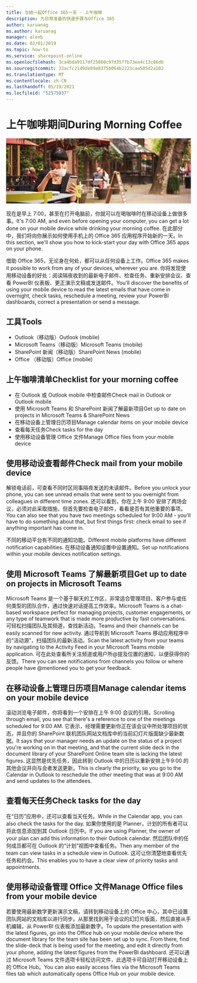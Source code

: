```yaml
---
title: 与她一起Office 365一天 - 上午咖啡
description: 为日常准备的快速步骤与Office 365
author: karuanag
ms.author: karuanag
manager: alexb
ms.date: 02/01/2019
ms.topic: how-to
ms.service: sharepoint-online
ms.openlocfilehash: 3ca4bda9117df25080c97d35ffb73ee4c13c86db
ms.sourcegitcommit: 33acfc2149de89e8375b064b2223cae505d2a102
ms.translationtype: MT
ms.contentlocale: zh-CN
ms.lasthandoff: 05/19/2021
ms.locfileid: "52575937"
---
```

# <a name="during-morning-coffee"></a><span data-ttu-id="b2205-103">上午咖啡期间</span><span class="sxs-lookup"><span data-stu-id="b2205-103">During Morning Coffee</span></span>

![上午咖啡视觉对象](media/ditl_coffee.png)

<span data-ttu-id="b2205-105">现在是早上 7:00，甚至在打开电脑前，你就可以在喝咖啡时在移动设备上做很多事。</span><span class="sxs-lookup"><span data-stu-id="b2205-105">It's 7:00 AM, and even before opening your computer, you can get a lot done on your mobile device while drinking your morning coffee.</span></span> <span data-ttu-id="b2205-106">在此部分中，我们将向你展示如何使用手机上的 Office 365 应用程序开始新的一天。</span><span class="sxs-lookup"><span data-stu-id="b2205-106">In this section, we'll show you how to kick-start your day with Office 365 apps on your phone.</span></span>

<span data-ttu-id="b2205-107">借助 Office 365，无论身在何处，都可以从任何设备上工作。</span><span class="sxs-lookup"><span data-stu-id="b2205-107">Office 365 makes it possible to work from any of your devices, wherever you are.</span></span> <span data-ttu-id="b2205-108">你将发现使用移动设备的好处：阅读隔夜收到的最新电子邮件、检查任务、重新安排会议、查看 PowerBI 仪表板、更正演示文稿或发送邮件。</span><span class="sxs-lookup"><span data-stu-id="b2205-108">You'll discover the benefits of using your mobile device to read the latest emails that have come in overnight, check tasks, reschedule a meeting, review your PowerBI dashboards, correct a presentation or send a message.</span></span> 

## <a name="tools"></a><span data-ttu-id="b2205-109">工具</span><span class="sxs-lookup"><span data-stu-id="b2205-109">Tools</span></span>
- <span data-ttu-id="b2205-110">Outlook（移动版）</span><span class="sxs-lookup"><span data-stu-id="b2205-110">Outlook (mobile)</span></span>
- <span data-ttu-id="b2205-111">Microsoft Teams（移动版）</span><span class="sxs-lookup"><span data-stu-id="b2205-111">Microsoft Teams (mobile)</span></span>
- <span data-ttu-id="b2205-112">SharePoint 新闻（移动版）</span><span class="sxs-lookup"><span data-stu-id="b2205-112">SharePoint News (mobile)</span></span>
- <span data-ttu-id="b2205-113">Office （移动版）</span><span class="sxs-lookup"><span data-stu-id="b2205-113">Office (mobile)</span></span>

## <a name="checklist-for-your-morning-coffee"></a><span data-ttu-id="b2205-114">上午咖啡清单</span><span class="sxs-lookup"><span data-stu-id="b2205-114">Checklist for your morning coffee</span></span>
- <span data-ttu-id="b2205-115">在 Outlook 或 Outlook mobile 中检查邮件</span><span class="sxs-lookup"><span data-stu-id="b2205-115">Check mail in Outlook or Outlook mobile</span></span>
- <span data-ttu-id="b2205-116">使用 Microsoft Teams 和 SharePoint 新闻了解最新项目</span><span class="sxs-lookup"><span data-stu-id="b2205-116">Get up to date on projects in Microsoft Teams & SharePoint News</span></span>
- <span data-ttu-id="b2205-117">在移动设备上管理日历项目</span><span class="sxs-lookup"><span data-stu-id="b2205-117">Manage calendar items on your mobile device</span></span>
- <span data-ttu-id="b2205-118">查看每天任务</span><span class="sxs-lookup"><span data-stu-id="b2205-118">Check tasks for the day</span></span>
- <span data-ttu-id="b2205-119">使用移动设备管理 Office 文件</span><span class="sxs-lookup"><span data-stu-id="b2205-119">Manage Office files from your mobile device</span></span> 

## <a name="check-mail-from-your-mobile-device"></a><span data-ttu-id="b2205-120">使用移动设查看邮件</span><span class="sxs-lookup"><span data-stu-id="b2205-120">Check mail from your mobile device</span></span>
<span data-ttu-id="b2205-121">解锁电话前，可查看不同时区同事隔夜发送的未读邮件。</span><span class="sxs-lookup"><span data-stu-id="b2205-121">Before you unlock your phone, you can see unread emails that were sent to you overnight from colleagues in different time zones.</span></span> <span data-ttu-id="b2205-122">还可以看到，你在上午 9:00 安排了两场会议，必须对此采取措施，但首先要检查电子邮件，看看是否有其他重要的事项。</span><span class="sxs-lookup"><span data-stu-id="b2205-122">You can also see that you have two meetings scheduled for 9:00 AM - you'll have to do something about that, but first things first: check email to see if anything important has come in.</span></span>

<span data-ttu-id="b2205-123">不同的移动平台有不同的通知功能。</span><span class="sxs-lookup"><span data-stu-id="b2205-123">Different mobile platforms have different notification capabilities.</span></span> <span data-ttu-id="b2205-124">在移动设备通知设置中设置通知。</span><span class="sxs-lookup"><span data-stu-id="b2205-124">Set up notifications within your mobile devices notification settings.</span></span> 

## <a name="get-up-to-date-on-projects-in-microsoft-teams"></a><span data-ttu-id="b2205-125">使用 Microsoft Teams 了解最新项目</span><span class="sxs-lookup"><span data-stu-id="b2205-125">Get up to date on projects in Microsoft Teams</span></span>
<span data-ttu-id="b2205-126">Microsoft Teams 是一个基于聊天的工作区，非常适合管理项目、客户参与或任何类型的团队合作，通过快速对话提高工作效率。</span><span class="sxs-lookup"><span data-stu-id="b2205-126">Microsoft Teams is a chat-based workspace perfect for managing projects, customer engagements, or any type of teamwork that is made more productive by fast conversations.</span></span> <span data-ttu-id="b2205-127">可轻松扫描团队及其频道，查找新活动。</span><span class="sxs-lookup"><span data-stu-id="b2205-127">Teams and their channels can be easily scanned for new activity.</span></span> <span data-ttu-id="b2205-128">通过导航到 Microsoft Teams 移动应用程序中的“活动源”，扫描团队的最新活动。</span><span class="sxs-lookup"><span data-stu-id="b2205-128">Scan the latest activity from your teams by navigating to the Activity Feed in your Microsoft Teams mobile application.</span></span> <span data-ttu-id="b2205-129">可在此处查看所关注频道或用户所@提及位置的通知，以便获得你的反馈。</span><span class="sxs-lookup"><span data-stu-id="b2205-129">There you can see notifications from channels you follow or where people have @mentioned you to get your feedback.</span></span>  

## <a name="manage-calendar-items-on-your-mobile-device"></a><span data-ttu-id="b2205-130">在移动设备上管理日历项目</span><span class="sxs-lookup"><span data-stu-id="b2205-130">Manage calendar items on your mobile device</span></span>
<span data-ttu-id="b2205-131">滚动浏览电子邮件，你将看到一个安排在上午 9:00 会议的引用。</span><span class="sxs-lookup"><span data-stu-id="b2205-131">Scrolling through email, you see that there's a reference to one of the meetings scheduled for 9:00 AM.</span></span> <span data-ttu-id="b2205-132">它表示，经理需要更新你正在该会议中所处理项目的状态，并且你的 SharePoint 联机团队网站文档库中的当前幻灯片版面缺少最新数据。</span><span class="sxs-lookup"><span data-stu-id="b2205-132">It says that your manager needs an update on the status of a project you're working on in that meeting, and that the current slide deck in the document library of your SharePoint Online team site is lacking the latest figures.</span></span> <span data-ttu-id="b2205-133">这显然是优先任务，因此转到 Outlook 中的日历以重新安排上午9:00 的其他会议并向与会者发送更新。</span><span class="sxs-lookup"><span data-stu-id="b2205-133">This is clearly the priority, so you go to the Calendar in Outlook to reschedule the other meeting that was at 9:00 AM and send updates to the attendees.</span></span>

## <a name="check-tasks-for-the-day"></a><span data-ttu-id="b2205-134">查看每天任务</span><span class="sxs-lookup"><span data-stu-id="b2205-134">Check tasks for the day</span></span>
<span data-ttu-id="b2205-135">在“日历”应用中，还可以查看当天任务。</span><span class="sxs-lookup"><span data-stu-id="b2205-135">While in the Calendar app, you can also check the tasks for the day.</span></span> <span data-ttu-id="b2205-136">如果你使用的是 Planner，计划的所有者可以将此信息添加到其 Outlook 日历中。</span><span class="sxs-lookup"><span data-stu-id="b2205-136">If you are using Planner, the owner of your plan can add this information to their Outlook calendar.</span></span> <span data-ttu-id="b2205-137">然后团队中的任何成员都可在 Outlook 的“计划”视图中查看任务。</span><span class="sxs-lookup"><span data-stu-id="b2205-137">Then any member of the team can view tasks in a schedule view in Outlook.</span></span> <span data-ttu-id="b2205-138">这可让你清楚地查看优先任务和约会。</span><span class="sxs-lookup"><span data-stu-id="b2205-138">This enables you to have a clear view of priority tasks and appointments.</span></span>  

## <a name="manage-office-files-from-your-mobile-device"></a><span data-ttu-id="b2205-139">使用移动设备管理 Office 文件</span><span class="sxs-lookup"><span data-stu-id="b2205-139">Manage Office files from your mobile device</span></span>
<span data-ttu-id="b2205-140">若要使用最新数字更新演示文稿，请转到移动设备上的 Office 中心，其中已设置团队网站的文档库以进行同步。从那里找到用于会议的幻灯片版面，然后直接从手机编辑，从 PowerBI 仪表板添加最新数字。</span><span class="sxs-lookup"><span data-stu-id="b2205-140">To update the presentation with the latest figures, go into the Office hub on your mobile device where the document library for the team site has been set up to sync. From there, find the slide-deck that is being used for the meeting, and edit it directly from your phone, adding the latest figures from the PowerBI dashboard.</span></span> <span data-ttu-id="b2205-141">还可以通过 Microsoft Teams 文件选项卡轻松访问文件，此选项卡可自动打开移动设备上的 Office Hub。</span><span class="sxs-lookup"><span data-stu-id="b2205-141">You can also easily access files via the Microsoft Teams files tab which automatically opens Office Hub on your mobile device.</span></span> 